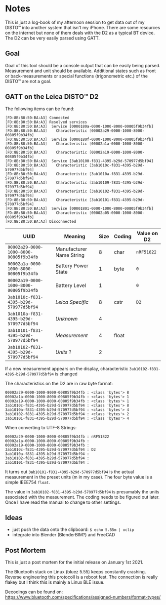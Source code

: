 # Notes 

This is just a log-book of my afternoon session to get data out of my DISTO&trade; into another system that isn't my iPhone. There are some resources on the internet but none of them deals with the D2 as a typical BT device. The D2 can be very easily parsed using GATT.


## Goal

Goal of this tool should be a console output that can be easily being parsed. Measurement and unit should be available. Additional states such as front or back-measurements or special functions (trigonometric etc.) of the DISTO&trade; are not a goal.

 
## GATT on the Leica DISTO&trade; D2

The following items can be found:

```
[FD:8B:B0:50:BA:A3] Connected
[FD:8B:B0:50:BA:A3] Resolved services
[FD:8B:B0:50:BA:A3]  Service [0000180a-0000-1000-8000-00805f9b34fb]
[FD:8B:B0:50:BA:A3]    Characteristic [00002a29-0000-1000-8000-00805f9b34fb]
[FD:8B:B0:50:BA:A3]  Service [0000180f-0000-1000-8000-00805f9b34fb]
[FD:8B:B0:50:BA:A3]    Characteristic [00002a1a-0000-1000-8000-00805f9b34fb]
[FD:8B:B0:50:BA:A3]    Characteristic [00002a19-0000-1000-8000-00805f9b34fb]
[FD:8B:B0:50:BA:A3]  Service [3ab10100-f831-4395-b29d-570977d5bf94]
[FD:8B:B0:50:BA:A3]    Characteristic [3ab1010c-f831-4395-b29d-570977d5bf94]
[FD:8B:B0:50:BA:A3]    Characteristic [3ab1010a-f831-4395-b29d-570977d5bf94]
[FD:8B:B0:50:BA:A3]    Characteristic [3ab10109-f831-4395-b29d-570977d5bf94]
[FD:8B:B0:50:BA:A3]    Characteristic [3ab10102-f831-4395-b29d-570977d5bf94]
[FD:8B:B0:50:BA:A3]    Characteristic [3ab10101-f831-4395-b29d-570977d5bf94]
[FD:8B:B0:50:BA:A3]  Service [00001801-0000-1000-8000-00805f9b34fb]
[FD:8B:B0:50:BA:A3]    Characteristic [00002a05-0000-1000-8000-00805f9b34fb]
[FD:8B:B0:50:BA:A3] Disconnected
```

| UUID                                 | Meaning                  | Size | Coding | Value on D2 | 
| ------------------------------------ | ------------------------ | ---- | ------ | ----------- |
`00002a29-0000-1000-8000-00805f9b34fb` |  Manufacturer Name String| 8    | char   |  `nRF51822` |
`00002a1a-0000-1000-8000-00805f9b34fb` |  Battery Power State     | 1    | byte   |  `0`        |
`00002a19-0000-1000-8000-00805f9b34fb` |  Battery Level           | 1    |        |  `0`        |
`3ab1010c-f831-4395-b29d-570977d5bf94` |  *Leica Specific*        | 8    | cstr   |  `D2      ` |
`3ab1010a-f831-4395-b29d-570977d5bf94` |  *Unknown*               | 4    |        |             | 
`3ab10101-f831-4395-b29d-570977d5bf94` |  *Measurement*           | 4    | float  |             |
`3ab10102-f831-4395-b29d-570977d5bf94` |  *Units* ?               | 2    |        |             |




If a new measurement appears on the display, characteristic `3ab10102-f831-4395-b29d-570977d5bf94` is changed


The characteristics on the D2 are in raw byte format:

```
00002a29-0000-1000-8000-00805f9b34fb : <class 'bytes'> 8
00002a1a-0000-1000-8000-00805f9b34fb : <class 'bytes'> 1
00002a19-0000-1000-8000-00805f9b34fb : <class 'bytes'> 1
3ab1010c-f831-4395-b29d-570977d5bf94 : <class 'bytes'> 8
3ab1010a-f831-4395-b29d-570977d5bf94 : <class 'bytes'> 4
3ab10102-f831-4395-b29d-570977d5bf94 : <class 'bytes'> 2
3ab10101-f831-4395-b29d-570977d5bf94 : <class 'bytes'> 4
```

When converting to UTF-8 Strings:

```
00002a29-0000-1000-8000-00805f9b34fb : nRF51822
00002a1a-0000-1000-8000-00805f9b34fb : 
00002a19-0000-1000-8000-00805f9b34fb : 
3ab1010c-f831-4395-b29d-570977d5bf94 : D2     
3ab1010a-f831-4395-b29d-570977d5bf94 : 
3ab10102-f831-4395-b29d-570977d5bf94 : 
3ab10101-f831-4395-b29d-570977d5bf94 : 
```

It turns out `3ab10101-f831-4395-b29d-570977d5bf94` is the actual measurement in
the preset units (m in my case). The four byte value is a simple IEEE754 `float`. 

The value in `3ab10102-f831-4395-b29d-570977d5bf94` is presumably the units associated with the measurement. The coding needs to be figured out later. Once I have read the manual to change to other settings.


## Ideas

* just push the data onto the clipboard: `$ echo 5.55m | xclip`
* integrate into Blender (BlenderBIM?) and FreeCAD


## Post Mortem

This is just a post mortem for the initial release on January 1st 2021. 

The Bluetooth stack on Linux (bluez 5.55) keeps constantly crashing. Reverse engineering this protocoll is a reboot fest. The connection is really flakey but I think this is mainly a Linux BLE issue.

Decodings can be found on: https://www.bluetooth.com/specifications/assigned-numbers/format-types/
